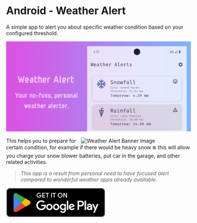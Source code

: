 # Android - Weather Alert
A simple app to alert you about specific weather condition based on your configured threshold.

![](resources/google-play/google-play-banner.png)


<img width="300" align="right" src="https://github.com/user-attachments/assets/79dc8278-9e12-4325-a16d-0e2ab89b3e3a" alt="Weather Alert Banner Image">

This helps you to prepare for certain condition, for example if there would be heavy snow ❄️ 
this will allow you charge your snow blower batteries, put car in the garage, and other related activities.

> _This app is a result from personal need to have focused alert compared to wonderful weather apps already available._

[![Get it on Google Play](resources/google-play/GetItOnGooglePlay_Badge_Web_color_English.png)](https://play.google.com/store/apps/details?id=dev.hossain.weatheralert&pcampaignid=web_share)